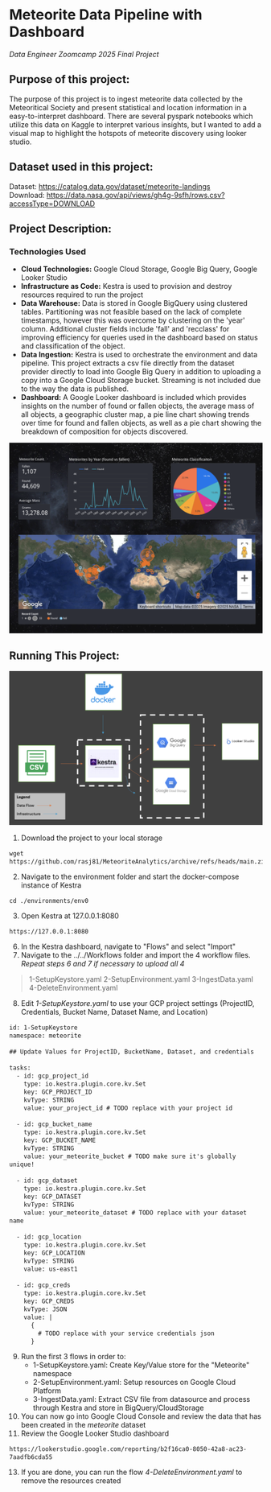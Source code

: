 # Meteorite Data Pipeline with Dashboard
*Data Engineer Zoomcamp 2025 Final Project*

## Purpose of this project:
The purpose of this project is to ingest meteorite data collected by the Meteoritical Society and present statistical and location information in a easy-to-interpret dashboard. There are several pyspark notebooks which utilize this data on Kaggle to interpret various insights, but I wanted to add a visual map to highlight the hotspots of meteorite discovery using looker studio.

## Dataset used in this project:
Dataset: https://catalog.data.gov/dataset/meteorite-landings \
Download: https://data.nasa.gov/api/views/gh4g-9sfh/rows.csv?accessType=DOWNLOAD

## Project Description:
### Technologies Used
* **Cloud Technologies:** Google Cloud Storage, Google Big Query, Google Looker Studio
* **Infrastructure as Code:** Kestra is used to provision and destroy resources required to run the project
* **Data Warehouse:** Data is stored in Google BigQuery using clustered tables.  Partitioning was not feasible based on the lack of complete timestamps, however this was overcome by clustering on the 'year' column. Additional cluster fields include 'fall' and 'recclass' for improving efficiency for queries used in the dashboard based on status and classification of the object. 
* **Data Ingestion:** Kestra is used to orchestrate the environment and data pipeline. This project extracts a csv file directly from the dataset provider directly to load into Google Big Query in addition to uploading a copy into a Google Cloud Storage bucket. Streaming is not included due to the way the data is published.
* **Dashboard:** A Google Looker dashboard is included which provides insights on the number of found or fallen objects, the average mass of all objects, a geographic cluster map, a pie line chart showing trends over time for found and fallen objects, as well as a pie chart showing the breakdown of composition for objects discovered.

![Screenshot of Meteorite Dashboard.](meteorite_dashboard.png)

## Running This Project:

![Screenshot of Meteorite Dataflow.](meteorite_dataflow.png)

1. Download the project to your local storage
```
wget https://github.com/rasj81/MeteoriteAnalytics/archive/refs/heads/main.zip
```
2. Navigate to the environment folder and start the docker-compose instance of Kestra
```
cd ./environments/env0
```
3. Open Kestra at 127.0.0.1:8080
```
https://127.0.0.1:8080
```
6. In the Kestra dashboard, navigate to "Flows" and select "Import"
7. Navigate to the ../../Workflows folder and import the 4 workflow files. \
*Repeat steps 6 and 7 if necessary to upload all 4*
> 1-SetupKeystore.yaml
> 2-SetupEnvironment.yaml
> 3-IngestData.yaml
> 4-DeleteEnvironment.yaml
8. Edit *1-SetupKeystore.yaml* to use your GCP project settings (ProjectID, Credentials, Bucket Name, Dataset Name, and Location)
```
id: 1-SetupKeystore
namespace: meteorite

## Update Values for ProjectID, BucketName, Dataset, and credentials

tasks:
  - id: gcp_project_id
    type: io.kestra.plugin.core.kv.Set
    key: GCP_PROJECT_ID
    kvType: STRING
    value: your_project_id # TODO replace with your project id  

  - id: gcp_bucket_name
    type: io.kestra.plugin.core.kv.Set
    key: GCP_BUCKET_NAME
    kvType: STRING
    value: your_meteorite_bucket # TODO make sure it's globally unique!

  - id: gcp_dataset
    type: io.kestra.plugin.core.kv.Set
    key: GCP_DATASET
    kvType: STRING
    value: your_meteorite_dataset # TODO replace with your dataset name

  - id: gcp_location
    type: io.kestra.plugin.core.kv.Set
    key: GCP_LOCATION
    kvType: STRING
    value: us-east1

  - id: gcp_creds
    type: io.kestra.plugin.core.kv.Set
    key: GCP_CREDS
    kvType: JSON
    value: |
      {
        # TODO replace with your service credentials json
      }
```
9. Run the first 3 flows in order to:
    * 1-SetupKeystore.yaml: Create Key/Value store for the "Meteorite" namespace
    * 2-SetupEnvironment.yaml: Setup resources on Google Cloud Platform
    * 3-IngestData.yaml: Extract CSV file from datasource and process through Kestra and store in BigQuery/CloudStorage
10. You can now go into Google Cloud Console and review the data that has been created in the *meteorite* dataset
11. Review the Google Looker Studio dashboard
```
https://lookerstudio.google.com/reporting/b2f16ca0-8050-42a8-ac23-7aadfb6cda55 
```
13. If you are done, you can run the flow *4-DeleteEnvironment.yaml* to remove the resources created
